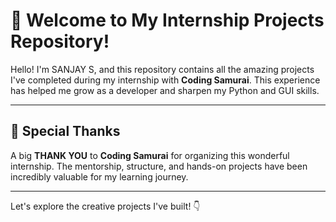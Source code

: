 # 🙏 Welcome to My Internship Projects Repository!

Hello! I'm SANJAY S, and this repository contains all the amazing projects I've completed during my internship with **Coding Samurai**. This experience has helped me grow as a developer and sharpen my Python and GUI skills.

---

## 💐 Special Thanks

A big **THANK YOU** to **Coding Samurai** for organizing this wonderful internship. The mentorship, structure, and hands-on projects have been incredibly valuable for my learning journey.

---

Let's explore the creative projects I've built! 👇
